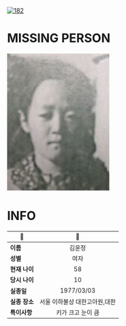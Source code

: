 [![182](https://img.shields.io/badge/%EC%8B%A4%EC%A2%85%EC%8B%A0%EA%B3%A0%EB%8A%94%20%EA%B5%AD%EB%B2%88%EC%97%86%EC%9D%B4-182-blue)](http://safe182.go.kr/index.do)

# MISSING PERSON

<img src="./missing_person.jpg">

# INFO

|🔑|💎|
|--|:--:|
|**이름**|김윤정|
|**성별**|여자|
|**현재 나이**|58|
|**당시 나이**|10|
|**실종일**|1977/03/03|
|**실종 장소**|서울 이하불상 대한고아원,대한 |
|**특이사항**|키가 크고 눈이 큼|
